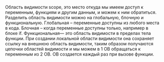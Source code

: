 Область видимости scope, это место откуда мы имеем доступ к переменным, функциям и другим данным, и можем к ним обратиться. Разделить область видимости можно на глобальную, блочную и функциональную. Глобальная – переменные доступны из любого места в кода. Блочная – когда переменные доступны только, например в блоке if. Функциональная— это область видимости в пределах тела функции. При создании локальной области видимости она сохраняет ссылку на внешнюю область видимости, таким образом получаются цепочки областей видимости и мы можем в 1 ОВ обращаться к переменным из 2 ОВ. ОВ создается каждый раз при вызове функции.
